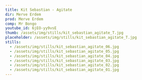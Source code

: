 ```yaml
---
title: Kit Sebastian - Agitate
dir: Merve Erdem
prod: Merve Erdem
comp: Mr Bongo
youtube_id: 6jEO-yy9vsE
thumb: /assets/img/stills/kit_sebastian_agitate_T.jpg
placeholder: /assets/img/stills/kit_sebastian_agitate_T.jpg
stills:
  - /assets/img/stills/kit_sebastian_agitate_06.jpg
  - /assets/img/stills/kit_sebastian_agitate_05.jpg
  - /assets/img/stills/kit_sebastian_agitate_04.jpg
  - /assets/img/stills/kit_sebastian_agitate_03.jpg
  - /assets/img/stills/kit_sebastian_agitate_02.jpg
  - /assets/img/stills/kit_sebastian_agitate_01.jpg
---
```


